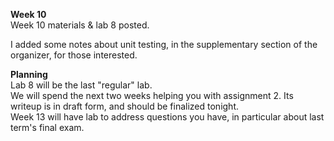 **Week 10**  
Week 10 materials & lab 8 posted.

I added some notes about unit testing, in the supplementary section of the
organizer, for those interested.

**Planning**  
Lab 8 will be the last "regular" lab.  
We will spend the next two weeks helping you with assignment 2.
Its writeup is in draft form, and should be finalized tonight.  
Week 13 will have lab to address questions you have, in particular
about last term's final exam.
